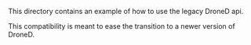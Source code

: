 This directory contains an example of how to use the legacy DroneD api.

This compatibility is meant to ease the transition to a newer version of DroneD.
